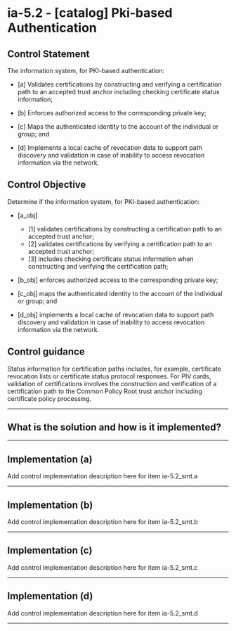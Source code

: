 # ia-5.2 - \[catalog\] Pki-based Authentication

## Control Statement

The information system, for PKI-based authentication:

- \[a\] Validates certifications by constructing and verifying a certification path to an accepted trust anchor including checking certificate status information;

- \[b\] Enforces authorized access to the corresponding private key;

- \[c\] Maps the authenticated identity to the account of the individual or group; and

- \[d\] Implements a local cache of revocation data to support path discovery and validation in case of inability to access revocation information via the network.

## Control Objective

Determine if the information system, for PKI-based authentication:

- \[a_obj\]

  - \[1\] validates certifications by constructing a certification path to an accepted trust anchor;
  - \[2\] validates certifications by verifying a certification path to an accepted trust anchor;
  - \[3\] includes checking certificate status information when constructing and verifying the certification path;

- \[b_obj\] enforces authorized access to the corresponding private key;

- \[c_obj\] maps the authenticated identity to the account of the individual or group; and

- \[d_obj\] implements a local cache of revocation data to support path discovery and validation in case of inability to access revocation information via the network.

## Control guidance

Status information for certification paths includes, for example, certificate revocation lists or certificate status protocol responses. For PIV cards, validation of certifications involves the construction and verification of a certification path to the Common Policy Root trust anchor including certificate policy processing.

______________________________________________________________________

## What is the solution and how is it implemented?

<!-- Please leave this section blank and enter implementation details in the parts below. -->

______________________________________________________________________

## Implementation (a)

Add control implementation description here for item ia-5.2_smt.a

______________________________________________________________________

## Implementation (b)

Add control implementation description here for item ia-5.2_smt.b

______________________________________________________________________

## Implementation (c)

Add control implementation description here for item ia-5.2_smt.c

______________________________________________________________________

## Implementation (d)

Add control implementation description here for item ia-5.2_smt.d

______________________________________________________________________
